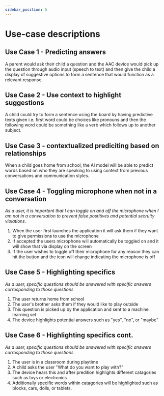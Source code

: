```yaml
---
sidebar_position: 5
---
```


# Use-case descriptions

## Use Case 1 - Predicting answers
A parent would ask their child a question and the AAC device would pick up the question through audio input (speech to text) and then give the child a display of suggestive options to form a sentence that would function as a relevant response. 
## Use Case 2 - Use context to highlight suggestions
A child could try to form a sentence using the board by having predictive texts given i.e. first word could be choices like pronouns and then the following word could be something like a verb which follows up to another subject.
## Use Case 3 - contextualized prediciting based on relationships 
When a child goes home from school, the AI model will be able to predict words based on who they are speaking to using context from previous conversations and communication styles.

## Use Case 4 - Toggling microphone when not in a conversation
<i>As a user, it is important that I can toggle on and off the microphone when I am not in a conversation to prevent false postitives and potential secruity violations.</i>
1. When the user first launches the application it will ask them if they want to give permissions to use the microphone
2. If accepted the users microphone will automatically be toggled on and it will show that via display on the screen
3. If the user wishes to toggle off their microphone for any reason they can hit the button and the icon will change indicating the microphone is off


## Use Case 5 - Highlighting specifics
<i>As a user, specific questions should be answered with specific answers corrosponding to those questions</i>
1. The user returns home from school
2. The user's brother asks them if they would like to play outside
3. This question is picked up by the application and sent to a machine learning set
4. The device highlights potential answers such as "yes", "no", or "maybe"

## Use Case 6 - Highlighting specifics cont.
<i>As a user, specific questions should be answered with specific answers corrosponding to those questions</i>
1. The user is in a classroom during playtime
2. A child asks the user "What do you want to play with?"
3. The device hears this and after predition highlights different catagories such as toys or electronics
4. Additionally specific words within catagories will be highlighted such as blocks, cars, dolls, or tablets.
